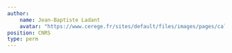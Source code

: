```yaml
---
author:
    name: Jean-Baptiste Ladant
    avatar: "https://www.cerege.fr/sites/default/files/images/pages/calotte-glaciaire-cretace-fig.jpg"
position: CNRS 
type: perm
---
```

